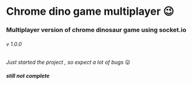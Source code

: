 # Chrome dino game multiplayer 😉

### Multiplayer version of chrome dinosaur game using socket.io

###### v 1.0.0

_Just started the project , so expect a lot of bugs_ 😛

###### **still not complete**
